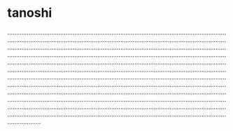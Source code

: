 # tanoshi

...................................................................................................................................................................................................................................................................................................................................................................................................................................................................................................................................................................................................................................................................................................................................................................................................................................................................................................................................................................................................................................................................................................................................................................................................................................................................................................................................................................................................................................................................................................................................................................